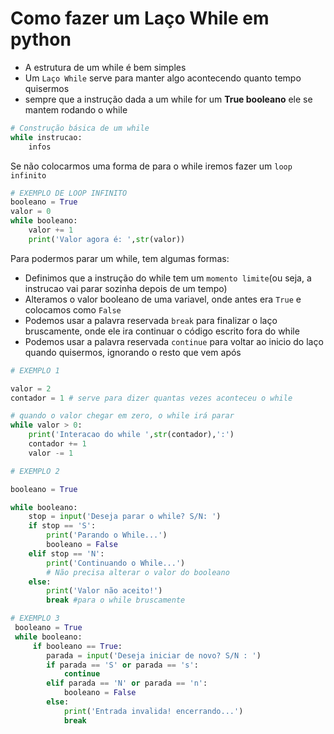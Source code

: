 # Como fazer um Laço While em python

* A estrutura de um while é bem simples
* Um `Laço While` serve para manter algo acontecendo quanto tempo quisermos
* sempre que a instrução dada a um while for um **True booleano** ele se mantem rodando o while
```python
# Construção básica de um while
while instrucao:
    infos
```
Se não colocarmos uma forma de para o while iremos fazer um `loop infinito`
```python
# EXEMPLO DE LOOP INFINITO
booleano = True
valor = 0
while booleano:
    valor += 1
    print('Valor agora é: ',str(valor))
```

Para podermos parar um while, tem algumas formas:
* Definimos que a instrução do while tem um `momento limite`(ou seja, a instrucao vai parar sozinha depois de um tempo)
* Alteramos o valor booleano de uma variavel, onde antes era `True` e colocamos como `False`
* Podemos usar a palavra reservada `break` para finalizar o laço bruscamente, onde ele ira continuar o código escrito fora do while
* Podemos usar a palavra reservada `continue` para voltar ao inicio do laço quando quisermos, ignorando o resto que vem após

```python
# EXEMPLO 1

valor = 2
contador = 1 # serve para dizer quantas vezes aconteceu o while

# quando o valor chegar em zero, o while irá parar
while valor > 0:
    print('Interacao do while ',str(contador),':')
    contador += 1
    valor -= 1 

# EXEMPLO 2

booleano = True

while booleano:
    stop = input('Deseja parar o while? S/N: ')
    if stop == 'S':
        print('Parando o While...')
        booleano = False 
    elif stop == 'N':
        print('Continuando o While...')
        # Não precisa alterar o valor do booleano
    else:
        print('Valor não aceito!')
        break #para o while bruscamente

# EXEMPLO 3
 booleano = True
 while booleano:
     if booleano == True:
        parada = input('Deseja iniciar de novo? S/N : ')
        if parada == 'S' or parada == 's':
            continue
        elif parada == 'N' or parada == 'n':
            booleano = False
        else:
            print('Entrada invalida! encerrando...')
            break
```

